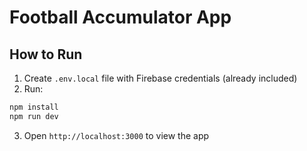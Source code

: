 # Football Accumulator App

## How to Run
1. Create `.env.local` file with Firebase credentials (already included)
2. Run:
```bash
npm install
npm run dev
```
3. Open `http://localhost:3000` to view the app
